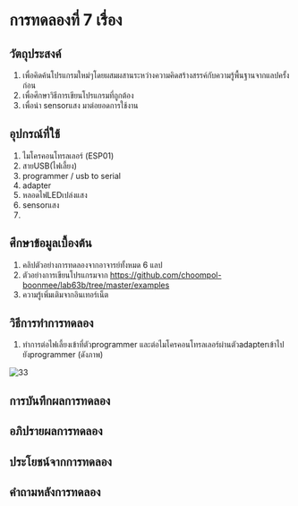 # การทดลองที่ 7 เรื่อง 
## วัตถุประสงค์
1. เพื่อคิดค้นโปรแกรมใหม่ๆโดยผสมผสานระหว่างความคิดสร้างสรรค์กับความรู้พื้นฐานจากแลปครั้งก่อน
2. เพื่อศึกษาวิธีการเขียนโปรแกรมที่ถูกต้อง
3. เพื่อนำ sensorแสง มาต่อยอดการใช้งาน 
## อุปกรณ์ที่ใช้
1. ไมโครคอนโทรลเลอร์ (ESP01)
2. สายUSB(ไฟเลี้ยง)
3. programmer / usb to serial
4. adapter
5. หลอดไฟLEDเปล่งแสง
6. sensorแสง
7. 
## ศึกษาข้อมูลเบื้องต้น
1. คลิปตัวอย่างการทดลองจากอาจารย์ทั้งหมด 6 แลป
2. ตัวอย่างการเขียนโปรแกรมจาก https://github.com/choompol-boonmee/lab63b/tree/master/examples
3. ความรู้เพิ่มเติมจากอินเทอร์เน็ต
## วิธีการทำการทดลอง
1. ทำการต่อไฟเลี้ยงเข้าที่ตัวprogrammer และต่อไมโครคอนโทรลเลอร์ผ่านตัวadapterเข้าไปยังprogrammer (ดังภาพ)

![33](https://user-images.githubusercontent.com/80879818/112346747-d51a9800-8cf8-11eb-824c-b69084d3c0ad.jpg)


## การบันทึกผลการทดลอง
## อภิปรายผลการทดลอง
## ประโยชน์จากการทดลอง
## คำถามหลังการทดลอง
